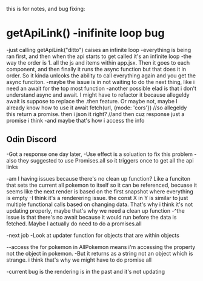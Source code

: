 this is for notes, and bug fixing:

# getApiLink() -inifinite loop bug
-just calling getApiLink("ditto") caises an infinite loop
-everything is being ran first, and then when the api starts to get called it's an infinite loop
-the way the order is 1. all the js and items within app.jsx. Then it goes to each component,
and then finally it runs the async function but that does it in order. So it kinda unlcoks the ability to
call everything again and you get the async funciton. 
    -maybe the issue is in not waiting to do the next thing, like i need an await for the top most function
    -another possible elad is that i don't understand async and await. I might have to refactor it because
    allegeldy await is suppose to replace the .then feature. Or maybe not, maybe I already know how to use it
await fetch(url, {mode: 'cors'})
//so allegeldy this return a promise. then i json it right?
//and then cuz response just a promise i think
-and maybe that's how i access the info

## Odin Discord
-Got a response one day later,
    -Use effect is a soluation to fix this problem
    -also they suggested to use Promises.all so it triggers once to get all the api links

-am I having issues because there's no clean up function? Like a funciton that sets the current 
all pokemon to itself so it can be referenced, becuase it seems like the next render is based on the first 
snapshot where everything is empty
-I think it's a renderering issue. the const X in Y is similar to just multiple functional calls based
on changing data. That's why i think it's not updating properly, maybe that's why we need a clean up function
    -^the issue is that there's no await because it would run before the data is fetched.
    Maybe I actually do need to do a promises.all

-next job
-Look at updater function for objects that are within objects

--access the for pokemon in AllPokemon means i'm accessing the property not the object in pokemon.
-But it returns as a string not an object which is strange. i think that's why we might have to do promise all

-current bug is the rendering is in the past and it's not updating